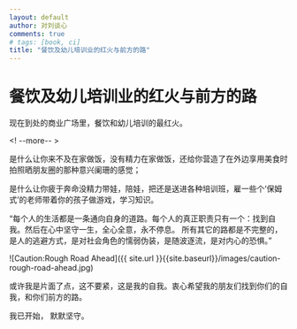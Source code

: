 ```yaml
---
layout: default
author: 对刘谈心
comments: true
# tags: [book, ci]
title: "餐饮及幼儿培训业的红火与前方的路"
---
```


# 餐饮及幼儿培训业的红火与前方的路

现在到处的商业广场里，餐饮和幼儿培训的最红火。

<! --more-- >

是什么让你来不及在家做饭，没有精力在家做饭，还给你营造了在外边享用美食时拍照晒朋友圈的那种意兴阑珊的感觉；

是什么让你疲于奔命没精力带娃，陪娃，把还是送进各种培训班，雇一些个‘保姆式’的老师带着你的孩子做游戏，学习知识。

“每个人的生活都是一条通向自身的道路。每个人的真正职责只有一个：找到自我。然后在心中坚守一生，全心全意，永不停息。
所有其它的路都是不完整的，是人的逃避方式，是对社会角色的懦弱伪装，是随波逐流，是对内心的恐惧。”

![Caution:Rough Road Ahead]({{ site.url }}{{site.baseurl}}/images/caution-rough-road-ahead.jpg)

或许我是片面了点，这不要紧，这是我的自我。衷心希望我的朋友们找到你们的自我，和你们前方的路。

我已开始， 默默坚守。
